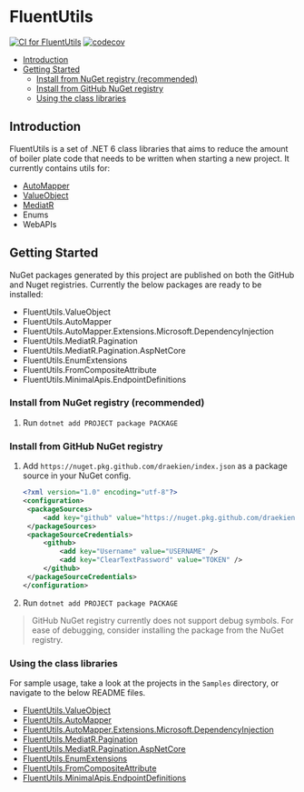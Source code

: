 # FluentUtils

[![CI for FluentUtils](https://github.com/draekien/Draekien.FluentUtils/actions/workflows/release.yml/badge.svg)](https://github.com/draekien/Draekien.FluentUtils/actions/workflows/release.yml)
[![codecov](https://codecov.io/gh/draekien/Draekien.FluentUtils/branch/main/graph/badge.svg?token=E4697LYNOT)](https://codecov.io/gh/draekien/Draekien.FluentUtils)

- [Introduction](#introduction)
- [Getting Started](#getting-started)
  - [Install from NuGet registry (recommended)](#install-from-nuget-registry-recommended)
  - [Install from GitHub NuGet registry](#install-from-github-nuget-registry)
  - [Using the class libraries](#using-the-class-libraries)

## Introduction

FluentUtils is a set of .NET 6 class libraries that aims to reduce the amount of boiler plate code that needs to be written when starting a new project. It currently contains utils for:

- [AutoMapper](https://docs.automapper.org/en/stable/Getting-started.html)
- [ValueObject](https://docs.microsoft.com/en-us/dotnet/architecture/microservices/microservice-ddd-cqrs-patterns/implement-value-objects)
- [MediatR](https://github.com/jbogard/MediatR)
- Enums
- WebAPIs

## Getting Started

NuGet packages generated by this project are published on both the GitHub and Nuget registries. Currently the below packages are ready to be installed:

- FluentUtils.ValueObject
- FluentUtils.AutoMapper
- FluentUtils.AutoMapper.Extensions.Microsoft.DependencyInjection
- FluentUtils.MediatR.Pagination
- FluentUtils.MediatR.Pagination.AspNetCore
- FluentUtils.EnumExtensions
- FluentUtils.FromCompositeAttribute
- FluentUtils.MinimalApis.EndpointDefinitions

### Install from NuGet registry (recommended)

1. Run `dotnet add PROJECT package PACKAGE`

### Install from GitHub NuGet registry

1. Add `https://nuget.pkg.github.com/draekien/index.json` as a package source in your NuGet config.

   ```xml
   <?xml version="1.0" encoding="utf-8"?>
   <configuration>
    <packageSources>
        <add key="github" value="https://nuget.pkg.github.com/draekien/index.json" />
    </packageSources>
    <packageSourceCredentials>
        <github>
            <add key="Username" value="USERNAME" />
            <add key="ClearTextPassword" value="TOKEN" />
        </github>
    </packageSourceCredentials>
   </configuration>

   ```

2. Run `dotnet add PROJECT package PACKAGE`

> GitHub NuGet registry currently does not support debug symbols. For ease of debugging, consider installing the package from the NuGet registry.

### Using the class libraries

For sample usage, take a look at the projects in the `Samples` directory, or navigate to the below README files.

- [FluentUtils.ValueObject](src/FluentUtils.ValueObject/README.md)
- [FluentUtils.AutoMapper](src/FluentUtils.AutoMapper/README.md)
- [FluentUtils.AutoMapper.Extensions.Microsoft.DependencyInjection](src/FluentUtils.AutoMapper.Extensions.Microsoft.DependencyInjection/README.md)
- [FluentUtils.MediatR.Pagination](src/FluentUtils.MediatR.Pagination/README.md)
- [FluentUtils.MediatR.Pagination.AspNetCore](src/FluentUtils.MediatR.Pagination.AspNetCore/README.md)
- [FluentUtils.EnumExtensions](src/FluentUtils.EnumExtensions/README.md)
- [FluentUtils.FromCompositeAttribute](src/FluentUtils.FromCompositeAttribute/README.md)
- [FluentUtils.MinimalApis.EndpointDefinitions](src/FluentUtils.MinimalApis.EndpointDefinitions/README.md)

